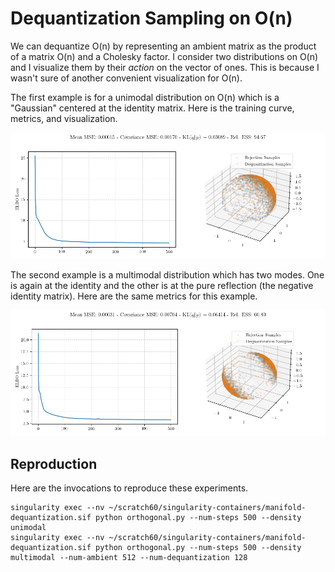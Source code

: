 # Dequantization Sampling on O(n)

We can dequantize O(n) by representing an ambient matrix as the product of a matrix O(n) and a Cholesky factor. I consider two distributions on O(n) and I visualize them by their *action* on the vector of ones. This is because I wasn't sure of another convenient visualization for O(n).

The first example is for a unimodal distribution on O(n) which is a "Gaussian" centered at the identity matrix. Here is the training curve, metrics, and visualization.

![](images/orthogonal-unimodal.png)

The second example is a multimodal distribution which has two modes. One is again at the identity and the other is at the pure reflection (the negative identity matrix). Here are the same metrics for this example.

![](images/orthogonal-multimodal.png)

## Reproduction

Here are the invocations to reproduce these experiments.

```
singularity exec --nv ~/scratch60/singularity-containers/manifold-dequantization.sif python orthogonal.py --num-steps 500 --density unimodal
singularity exec --nv ~/scratch60/singularity-containers/manifold-dequantization.sif python orthogonal.py --num-steps 500 --density multimodal --num-ambient 512 --num-dequantization 128
```
